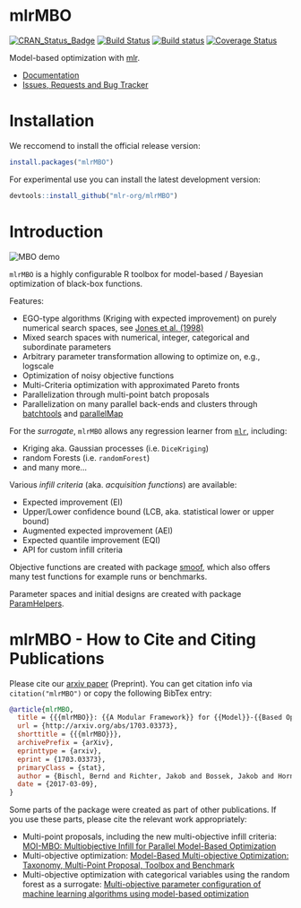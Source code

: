 # mlrMBO

[![CRAN_Status_Badge](http://www.r-pkg.org/badges/version/mlrMBO)](https://cran.r-project.org/package=mlrMBO)
[![Build Status](https://travis-ci.org/mlr-org/mlrMBO.png?branch=master)](https://travis-ci.org/mlr-org/mlrMBO)
[![Build status](https://ci.appveyor.com/api/projects/status/gvr607kqcl78qjq9/branch/master?svg=true)](https://ci.appveyor.com/project/jakob-r/mlrmbo/branch/master)
[![Coverage Status](https://img.shields.io/codecov/c/github/mlr-org/mlrMBO/master.svg)](https://codecov.io/github/mlr-org/mlrMBO?branch=master)

Model-based optimization with [mlr](https://github.com/mlr-org/mlr/).

* [Documentation](https://mlr-org.github.io/mlrMBO/)
* [Issues, Requests and Bug Tracker](https://github.com/mlr-org/mlrMBO/issues)

# Installation

We reccomend to install the official release version:

```r
install.packages("mlrMBO")
```

For experimental use you can install the latest development version:

```r
devtools::install_github("mlr-org/mlrMBO")
```



# Introduction

![MBO demo](https://raw.githubusercontent.com/mlr-org/mlrMBO/master/docs/articles/helpers/animation_files/figure-html/animation-.gif)

`mlrMBO` is a highly configurable R toolbox for model-based / Bayesian optimization of black-box functions.

Features:

* EGO-type algorithms (Kriging with expected improvement) on purely numerical search spaces, see [Jones et al. (1998)](http://link.springer.com/article/10.1023/A:1008306431147)
* Mixed search spaces with numerical, integer, categorical and subordinate parameters
* Arbitrary parameter transformation allowing to optimize on, e.g., logscale
* Optimization of noisy objective functions
* Multi-Criteria optimization with approximated Pareto fronts
* Parallelization through multi-point batch proposals
* Parallelization on many parallel back-ends and clusters through [batchtools](https://github.com/mllg/batchtools) and [parallelMap](https://github.com/berndbischl/parallelMap)

For the *surrogate*, `mlrMBO` allows any regression learner from [`mlr`](https://github.com/mlr-org/mlr), including:
* Kriging aka. Gaussian processes (i.e. `DiceKriging`)
* random Forests (i.e. `randomForest`)
* and many more...

Various *infill criteria* (aka. _acquisition functions_) are available:
* Expected improvement (EI)
* Upper/Lower confidence bound (LCB, aka. statistical lower or upper bound)
* Augmented expected improvement (AEI)
* Expected quantile improvement (EQI)
* API for custom infill criteria

Objective functions are created with package [smoof](https://github.com/jakobbossek/smoof), which also offers many test functions for example runs or benchmarks.

Parameter spaces and initial designs are created with package [ParamHelpers](https://github.com/berndbischl/ParamHelpers).


# mlrMBO - How to Cite and Citing Publications

Please cite our [arxiv paper](https://arxiv.org/abs/1703.03373) (Preprint).
You can get citation info via `citation("mlrMBO")` or copy the following BibTex entry:

```bibtex
@article{mlrMBO,
  title = {{{mlrMBO}}: {{A Modular Framework}} for {{Model}}-{{Based Optimization}} of {{Expensive Black}}-{{Box Functions}}},
  url = {http://arxiv.org/abs/1703.03373},
  shorttitle = {{{mlrMBO}}},
  archivePrefix = {arXiv},
  eprinttype = {arxiv},
  eprint = {1703.03373},
  primaryClass = {stat},
  author = {Bischl, Bernd and Richter, Jakob and Bossek, Jakob and Horn, Daniel and Thomas, Janek and Lang, Michel},
  date = {2017-03-09},
}
```

Some parts of the package were created as part of other publications.
If you use these parts, please cite the relevant work appropriately:

* Multi-point proposals, including the new multi-objective infill criteria: [MOI-MBO: Multiobjective Infill for Parallel Model-Based Optimization](https://dx.doi.org/10.1007/978-3-319-09584-4_17)
* Multi-objective optimization: [Model-Based Multi-objective Optimization: Taxonomy, Multi-Point Proposal, Toolbox and Benchmark](https://dx.doi.org/10.1007/978-3-319-15934-8_5)
* Multi-objective optimization with categorical variables using the random forest as a surrogate: [Multi-objective parameter configuration of machine learning algorithms using model-based optimization](https://dx.doi.org/10.1109/SSCI.2016.7850221)
